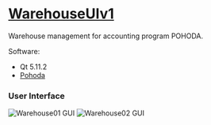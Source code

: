 # [WarehouseUIv1](https://codeleccz.github.io/CameraUIv1/)

Warehouse management for accounting program POHODA.

Software:
- Qt 5.11.2
- [Pohoda](https://www.stormware.cz/)

### User Interface

![Warehouse01 GUI](https://codeleccz.github.io/WarehouseUIv1/screenshots/warehouse01.png)
![Warehouse02 GUI](https://codeleccz.github.io/WarehouseUIv1/screenshots/warehouse02.png)

